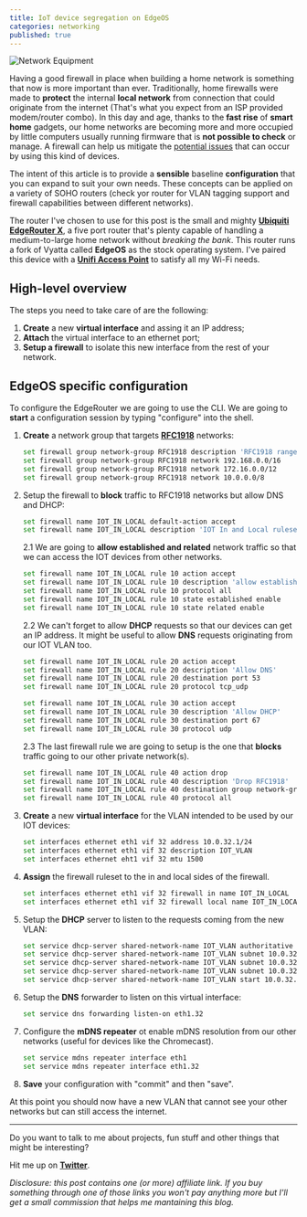 ```yaml
---
title: IoT device segregation on EdgeOS
categories: networking
published: true
---
```


![Network Equipment](https://p0.pikist.com/photos/309/174/network-equipment-hardware-internet-data-server-communication-connection-datacenter.jpg)

Having a good firewall in place when building a home network is something that now is more important than ever. Traditionally, home firewalls were made to **protect** the internal **local network** from connection that could originate from the internet (That's what you expect from an ISP provided modem/router combo). In this day and age, thanks to the **fast rise** of **smart home** gadgets, our home networks are becoming more and more occupied by little computers usually running firmware that is **not possible to check** or manage. A firewall can help us mitigate the [potential issues](https://cve.mitre.org/cgi-bin/cvekey.cgi?keyword=upnp) that can occur by using this kind of devices.

The intent of this article is to provide a **sensible** baseline **configuration** that you can expand to suit your own needs. These concepts can be applied on a variety of SOHO routers (check yor router for VLAN tagging support and firewall capabilities between different networks).

The router I've chosen to use for this post is the small and mighty [**Ubiquiti EdgeRouter X**](https://amzn.to/2FtPBv9), a five port router that's plenty capable of handling a medium-to-large home network without *breaking the bank*. This router runs a fork of Vyatta called **EdgeOS** as the stock operating system.
I've paired this device with a [**Unifi Access Point**](https://amzn.to/2DXEkm6) to satisfy all my Wi-Fi needs.

## High-level overview

The steps you need to take care of are the following:

1. **Create** a new **virtual interface** and assing it an IP address;
2. **Attach** the virtual interface to an ethernet port;
3. **Setup a firewall** to isolate this new interface from the rest of your network.

## EdgeOS specific configuration

To configure the EdgeRouter we are going to use the CLI. We are going to **start** a configuration session by typing "configure" into the shell.

1. **Create** a network group that targets [**RFC1918**](https://tools.ietf.org/html/rfc1918) networks:

    ```bash
    set firewall group network-group RFC1918 description 'RFC1918 ranges'
    set firewall group network-group RFC1918 network 192.168.0.0/16
    set firewall group network-group RFC1918 network 172.16.0.0/12
    set firewall group network-group RFC1918 network 10.0.0.0/8
    ```

2. Setup the firewall to **block** traffic to RFC1918 networks but allow DNS and DHCP:

    ```bash
    set firewall name IOT_IN_LOCAL default-action accept
    set firewall name IOT_IN_LOCAL description 'IOT In and Local ruleset.'
    ```

    2.1 We are going to **allow established and related** network traffic so that we can access the IOT devices from other networks.

    ```bash
    set firewall name IOT_IN_LOCAL rule 10 action accept
    set firewall name IOT_IN_LOCAL rule 10 description 'allow established/related'
    set firewall name IOT_IN_LOCAL rule 10 protocol all
    set firewall name IOT_IN_LOCAL rule 10 state established enable
    set firewall name IOT_IN_LOCAL rule 10 state related enable
    ```

    2.2 We can't forget to allow **DHCP** requests so that our devices can get an IP address. 
    It might be useful to allow **DNS** requests originating from our IOT VLAN too.

    ```bash
    set firewall name IOT_IN_LOCAL rule 20 action accept
    set firewall name IOT_IN_LOCAL rule 20 description 'Allow DNS'
    set firewall name IOT_IN_LOCAL rule 20 destination port 53
    set firewall name IOT_IN_LOCAL rule 20 protocol tcp_udp

    set firewall name IOT_IN_LOCAL rule 30 action accept
    set firewall name IOT_IN_LOCAL rule 30 description 'Allow DHCP'
    set firewall name IOT_IN_LOCAL rule 30 destination port 67
    set firewall name IOT_IN_LOCAL rule 30 protocol udp
    ```

    2.3 The last firewall rule we are going to setup is the one that **blocks** traffic going to our other private network(s).

    ```bash
    set firewall name IOT_IN_LOCAL rule 40 action drop
    set firewall name IOT_IN_LOCAL rule 40 description 'Drop RFC1918'
    set firewall name IOT_IN_LOCAL rule 40 destination group network-group RFC1918
    set firewall name IOT_IN_LOCAL rule 40 protocol all
    ```

3. **Create** a new **virtual interface** for the VLAN intended to be used by our IOT devices:

    ```bash
    set interfaces ethernet eth1 vif 32 address 10.0.32.1/24
    set interfaces ethernet eth1 vif 32 description IOT_VLAN
    set interfaces ethernet eht1 vif 32 mtu 1500
    ```

4. **Assign** the firewall ruleset to the in and local sides of the firewall.

    ```bash
    set interfaces ethernet eth1 vif 32 firewall in name IOT_IN_LOCAL
    set interfaces ethernet eth1 vif 32 firewall local name IOT_IN_LOCAL
    ```

5. Setup the **DHCP** server to listen to the requests coming from the new VLAN:

    ```bash
    set service dhcp-server shared-network-name IOT_VLAN authoritative disable
    set service dhcp-server shared-network-name IOT_VLAN subnet 10.0.32.0/24 default-router 10.0.32.1
    set service dhcp-server shared-network-name IOT_VLAN subnet 10.0.32.0/24 dns-server 10.0.32.1
    set service dhcp-server shared-network-name IOT_VLAN subnet 10.0.32.0/24 lease 86499
    set service dhcp-server shared-network-name IOT_VLAN start 10.0.32.10 stop 10.0.32.100
    ```

6. Setup the **DNS** forwarder to listen on this virtual interface:

    ```bash
    set service dns forwarding listen-on eth1.32
    ```

7. Configure the **mDNS repeater** ot enable mDNS resolution from our other networks (useful for devices like the Chromecast).

    ```bash
    set service mdns repeater interface eth1
    set service mdns repeater interface eth1.32
    ```

8. **Save** your configuration with "commit" and then "save".

At this point you should now have a new VLAN that cannot see your other networks but can still access the internet.

---

Do you want to talk to me about projects, fun stuff and other things that might be interesting?

Hit me up on **[Twitter](http://twitter.com/eliseomartelli)**.

*Disclosure: this post contains one (or more) affiliate link. If you buy something through one of those links you won't pay anything more but I'll get a small commission that helps me mantaining this blog.*
